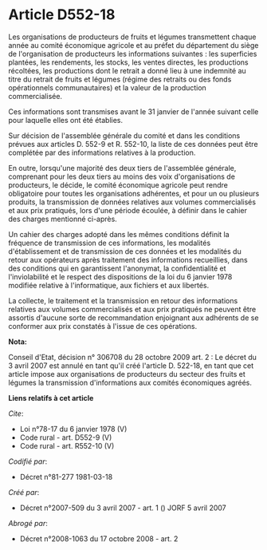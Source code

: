 # Article D552-18

Les organisations de producteurs de fruits et légumes transmettent chaque année au comité économique agricole et au préfet du
département du siège de l'organisation de producteurs les informations suivantes : les superficies plantées, les rendements,
les stocks, les ventes directes, les productions récoltées, les productions dont le retrait a donné lieu à une indemnité au
titre du retrait de fruits et légumes (régime des retraits ou des fonds opérationnels communautaires) et la valeur de la
production commercialisée. 

Ces informations sont transmises avant le 31 janvier de l'année suivant celle pour laquelle elles ont été établies. 

Sur décision de l'assemblée générale du comité et dans les conditions prévues aux articles D. 552-9 et R. 552-10, la liste de
ces données peut être complétée par des informations relatives à la production. 

En outre, lorsqu'une majorité des deux tiers de l'assemblée générale, comprenant pour les deux tiers au moins des voix
d'organisations de producteurs, le décide, le comité économique agricole peut rendre obligatoire pour toutes les
organisations adhérentes, et pour un ou plusieurs produits, la transmission de données relatives aux volumes commercialisés
et aux prix pratiqués, lors d'une période écoulée, à définir dans le cahier des charges mentionné ci-après. 

Un cahier des charges adopté dans les mêmes conditions définit la fréquence de transmission de ces informations, les
modalités d'établissement et de transmission de ces données et les modalités du retour aux opérateurs après traitement des
informations recueillies, dans des conditions qui en garantissent l'anonymat, la confidentialité et l'inviolabilité et le
respect des dispositions de la loi du 6 janvier 1978 modifiée relative à l'informatique, aux fichiers et aux libertés. 

La collecte, le traitement et la transmission en retour des informations relatives aux volumes commercialisés et aux prix
pratiqués ne peuvent être assortis d'aucune sorte de recommandation enjoignant aux adhérents de se conformer aux prix
constatés à l'issue de ces opérations.

**Nota:**

Conseil d'Etat, décision n° 306708 du 28 octobre 2009 art. 2 : Le décret du 3 avril 2007 est annulé en tant qu'il créé
l'article D. 522-18, en tant que cet article impose aux organisations de producteurs du secteur des fruits et légumes la
transmission d'informations aux comités économiques agréés.

**Liens relatifs à cet article**

_Cite_:

  - Loi n°78-17 du 6 janvier 1978 (V)
  - Code rural - art. D552-9 (V)
  - Code rural - art. R552-10 (V)

_Codifié par_:

  - Décret n°81-277 1981-03-18

_Créé par_:

  - Décret n°2007-509 du 3 avril 2007 - art. 1 () JORF 5 avril 2007

_Abrogé par_:

  - Décret n°2008-1063 du 17 octobre 2008 - art. 2
